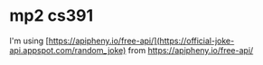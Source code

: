 # mp2 cs391
 
I'm using [https://apipheny.io/free-api/](https://official-joke-api.appspot.com/random_joke) from https://apipheny.io/free-api/
